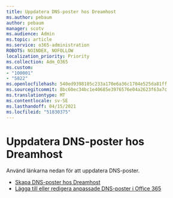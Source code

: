```yaml
---
title: Uppdatera DNS-poster hos Dreamhost
ms.author: pebaum
author: pebaum
manager: scotv
ms.audience: Admin
ms.topic: article
ms.service: o365-administration
ROBOTS: NOINDEX, NOFOLLOW
localization_priority: Priority
ms.collection: Adm_O365
ms.custom:
- "100001"
- "5822"
ms.openlocfilehash: 540ed9398105c233a170e6a36c1704e525da81ff
ms.sourcegitcommit: 8bc60ec34bc1e40685e3976576e04a2623f63a7c
ms.translationtype: MT
ms.contentlocale: sv-SE
ms.lasthandoff: 04/15/2021
ms.locfileid: "51830375"
---
```

# <a name="update-dns-records-at-dreamhost"></a>Uppdatera DNS-poster hos Dreamhost

Använd länkarna nedan för att uppdatera DNS-poster.

- [Skapa DNS-poster hos Dreamhost](https://docs.microsoft.com/microsoft-365/admin/dns/create-dns-records-at-dreamhost?view=o365-worldwide)
- [Lägga till eller redigera anpassade DNS-poster i Office 365](https://docs.microsoft.com/microsoft-365/admin/setup/add-domain#add-or-edit-custom-dns-records)
